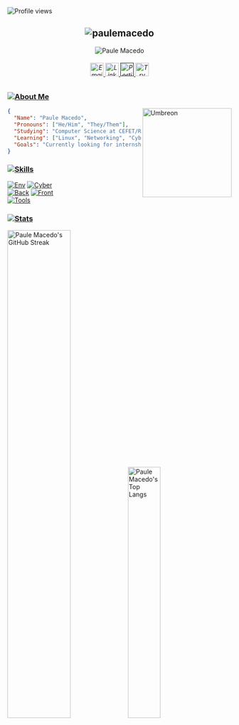 <!-- Contador de acessos -->
![Profile views](https://komarev.com/ghpvc/?username=paulemacedo&label=Profile%20views&color=432E54&style=flat)


<div align="center">
   <!-- Nome -->
   <h2>
      <img src="https://github.com/user-attachments/assets/b1e3dd0d-b1db-4359-853e-75844209ae2a" alt="paulemacedo" />
   </h2>
   
   <!-- Texto Dinamico -->
   <p >
     <img src="https://readme-typing-svg.demolab.com?font=Jura&weight=600&size=25&pause=1000&color=4B4376&random=false&width=450&height=40&lines=I'm+a+Cybersecurity+Enthusiast;I+am+a+Software+Developer" alt="Paule Macedo">
   </p>

   <!-- Botões -->
   <h6>
      <a href="mailto:pauledev@proton.me">
         <img src="https://github.com/user-attachments/assets/cf5a47e9-3933-4fe6-91a0-bdadbf9a75e6" alt="Email" height="30"/>
      </a>
      <a href="https://www.linkedin.com/in/Paulemacedo/">
         <img src="https://github.com/user-attachments/assets/52c2f612-58ee-4d99-a94c-5dab21b611eb" alt="LinkedIn" height="30"/>
      </a>
      <a href="">
         <img src="https://github.com/user-attachments/assets/3a84e998-db35-4689-94d6-c2f026cb6bc8" alt="Portifólio" height="30"/>
      </a>
      <a href="https://tryhackme.com/p/paulemacedo">
         <img src="https://github.com/user-attachments/assets/607506e8-58ea-480b-8717-bd9f55ced59d" alt="Try hack Me" height="30"/>
      </a>  
   </h6>
</div>




<!-- About Me -->
### [![About Me](https://github.com/user-attachments/assets/63bf751d-dedc-4fa6-bfdc-94c098da4cb7)](https://github.com/paulemacedo#)

<img align="right" alt="Umbreon" src="https://github.com/user-attachments/assets/93c0ec7c-9b21-4e1b-b9b0-5766e4b75c58" width="200px"/>

```json
{
  "Name": "Paule Macedo",
  "Pronouns": ["He/Him", "They/Them"],
  "Studying": "Computer Science at CEFET/RJ",
  "Learning": ["Linux", "Networking", "Cybersecurity"],
  "Goals": "Currently looking for internship opportunities in Cybersecurity"
}
```

<!-- 
<div>
   <img src="https://github.com/user-attachments/assets/b467f402-07d2-4449-abd5-4ffc4b64bf12" width="70%">
   <img src="https://github.com/user-attachments/assets/93c0ec7c-9b21-4e1b-b9b0-5766e4b75c58"  width="27%" >
</div>
-->

<!-- Skills & Tools -->
### [![Skills](https://github.com/user-attachments/assets/319f0b8f-b504-4dad-8f3c-f1bf5913fd99)](https://github.com/paulemacedo#-1)
<!-- 
[![Env](https://go-skill-icons.vercel.app/api/icons?i=arch,hyprland,kitty&titles=true)](./Skills.md)
[![Art](https://go-skill-icons.vercel.app/api/icons?i=davinci,gimp&titles=true)](./Skills.md)

Exemples:
dbeaver,docker,electron,kubernetes,insomnia, idea, postgresql, postman, supabase, sublime, tor
git,github,githubcopilot,githubpages,gitlab, 
lightroom,lightroomclassic, davinci, gimp, photoshop, photoshopclassic, photoshopexpress, premiere, premiererush, 
markdown, tailwindcss, redux, rider, react, reactbootstrap, reactnative, unity, vercel, vite, windows, wsl, godot
notion, obsidian, 
mastodon, proton, steam, teams, telegram, twitch, typescript
kde, onedrive

-->
[![Env](https://go-skill-icons.vercel.app/api/icons?i=arch,hyprland,kitty&titles=true)](./Skills.md)
[![Cyber](https://go-skill-icons.vercel.app/api/icons?i=linux,bash,python,kali,wireshark&titles=true)](./Skills.md)<br>
[![Back](https://go-skill-icons.vercel.app/api/icons?i=rust,c,cpp,java,lua&titles=true)](./Skills.md)
[![Front](https://skillicons.dev/icons?i=html,css,js&perline=40&titles=true)](./Skills.md)<br>
[![Tools](https://go-skill-icons.vercel.app/api/icons?i=webstorm,pycharm,goland,rustrover,vscode,github,figma,vmwareworkstation&titles=true)](./Skills.md)

<!-- Estatos -->
### [![Stats](https://github.com/user-attachments/assets/9141a83c-db95-4193-834a-cca9b63d66d4)](https://github.com/paulemacedo#-2)

<div>
    <img alt="Paule Macedo's GitHub Streak" width="53%" src="https://github-readme-streak-stats.herokuapp.com/?user=paulemacedo&theme=nightowl">
    <img alt="Paule Macedo's Top Langs" width="38%" src="https://github-readme-stats.vercel.app/api/top-langs?username=paulemacedo&theme=nightowl&show_icons=true&locale=en&layout=compact">
</div>
